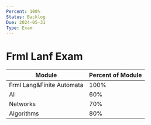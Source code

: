 ```yaml
---
Percent: 100%
Status: Backlog
Due: 2024-05-31
Type: Exam
---
```

# Frml Lanf Exam
| Module | Percent of Module |
| ---- | ---- |
| Frml Lang&Finite Automata | 100% |
| AI | 60% |
|  Networks | 70% |
| Algorithms | 80% |
